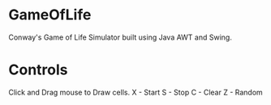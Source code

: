 # GameOfLife
 Conway's Game of Life Simulator built using Java AWT and Swing.
 
# Controls
Click and Drag mouse to Draw cells.
X - Start
S - Stop
C - Clear
Z - Random 


